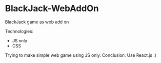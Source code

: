 # BlackJack-WebAddOn
BlackJack game as web add on

Technologies:
- JS only
- CSS

Trying to make simple web game using JS only.
Conclusion: Use React.js :)
